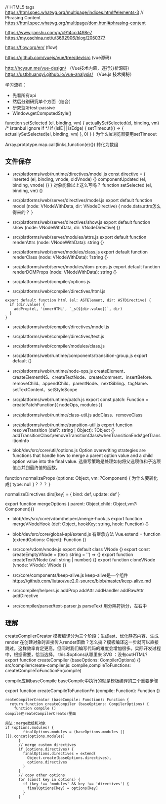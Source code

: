 // HTML5 tags https://html.spec.whatwg.org/multipage/indices.html#elements-3
// Phrasing Content https://html.spec.whatwg.org/multipage/dom.html#phrasing-content

https://www.jianshu.com/p/c914ccd498e7
https://my.oschina.net/u/3692906/blog/2050377

https://flow.org/en/ (flow)

https://github.com/vuejs/vue/tree/dev/src (vue源码)

http://hcysun.me/vue-design/ （Vue技术内幕，逐行分析源码）
https://ustbhuangyi.github.io/vue-analysis/ （Vue.js 技术揭秘）

学习流程：
- 先看所有api
- 然后分别研究单个方面（结合）
- 研究监听test-passive
- Window.getComputedStyle()


function setSelected (el, binding, vm) {
  actuallySetSelected(el, binding, vm)
  /* istanbul ignore if */
  if (isIE || isEdge) {
    setTimeout(() => {
      actuallySetSelected(el, binding, vm)
    }, 0)
  }
}
为什么ie浏览器要用setTimeout

Array.prototype.map.call(links,function(e){})  转化为数组

## 文件保存
- src/platforms/web/runtime/directives/model.js
const directive = {
  inserted (el, binding, vnode, oldVnode) {}
  componentUpdated (el, binding, vnode) {}
}
对象能像以上这么写吗？
function setSelected (el, binding, vm) {}

- src/platforms/web/server/directives/model.js
export default function model (node: VNodeWithData, dir: VNodeDirective) {
    node.data.attrs怎么得来的？
}

- src/platforms/web/server/directives/show.js
export default function show (node: VNodeWithData, dir: VNodeDirective) {}

- src/platforms/web/server/modules/attrs.js
export default function renderAttrs (node: VNodeWithData): string {}

- src/platforms/web/server/modules/class.js
export default function renderClass (node: VNodeWithData): ?string {}

- src/platforms/web/server/modules/dom-props.js
export default function renderDOMProps (node: VNodeWithData): string {}

- src/platforms/web/compiler/options.js

- src/platforms/web/compiler/directives/html.js
```
export default function html (el: ASTElement, dir: ASTDirective) {
  if (dir.value) {
    addProp(el, 'innerHTML', `_s(${dir.value})`, dir)
  }
}
```
- src/platforms/web/compiler/directives/model.js  
- src/platforms/web/compiler/directives/text.js

- src/platforms/web/compiler/modules/class.js

- src/platforms/web/runtime/components/transition-group.js
export default {}

- src/platforms/web/runtime/node-ops.js
createElement、createElementNS、createTextNode、createComment、insertBefore、removeChild、appendChild、parentNode、nextSibling、tagName、setTextContent、setStyleScope

- src/platforms/web/runtime/patch.js
export const patch: Function = createPatchFunction({ nodeOps, modules })

- src/platforms/web/runtime/class-util.js
addClass、removeClass

- src/platforms/web/runtime/transition-util.js
export function resolveTransition (def?: string | Object): ?Object {}
addTransitionClass\removeTransitionClass\whenTransitionEnds\getTransitionInfo

- blob/dev/src/core/util/options.js
Option overwriting strategies are functions that handle how to merge a parent option value and a child option value into the final value.
选重写策略是处理如何将父选项值和子选项值合并到最终值的函数。

function normalizeProps (options: Object, vm: ?Component) {
    为什么要转化成{ type: null }？？？
}

normalizeDirectives  dirs[key] = { bind: def, update: def }

export function mergeOptions ( parent: Object,child: Object,vm?: Component){}

- blob/dev/src/core/vdom/helpers/merge-hook.js
export function mergeVNodeHook (def: Object, hookKey: string, hook: Function) {}

- blob/dev/src/core/global-api/extend.js
有继承方法
Vue.extend = function (extendOptions: Object): Function {}

- src/core/vdom/vnode.js
export default class VNode {}
export const createEmptyVNode = (text: string = '') => {}
export function createTextVNode (val: string | number) {}
export function cloneVNode (vnode: VNode): VNode {}

- src/core/components/keep-alive.js
keep-alive是一个组件
https://github.com/liutao/vue2.0-source/blob/master/keep-alive.md


- src/compiler/helpers.js
addProp addAttr addHandler  addRawAttr addDirective

- src/compiler/parser/text-parser.js
parseText 用分隔符拆分，左右中


## 理解
createCompilerCreator
模板编译分为三个阶段：生成ast、优化静态内容、生成render
在创建对象时直接传入render函数？怎么搞？模板编译这一步就可以直接跳过，这样效率肯定更高，但同时我们编写代码的难度会增加很多。实际开发过程中，根据需要，恰当选择。
 this.$options从哪里来
 SVG ：没有outHTML?
 export function createCompiler (baseOptions: CompilerOptions) {}
src/compiler/create-compiler.js:
compile,compileToFunctions: createCompileToFunctionFn(compile)

compile应用baseCompile
baseCompile中执行的就是模板编译的三个重要步骤

export function createCompileToFunctionFn (compile: Function): Function {}
```
reateCompilerCreator (baseCompile: Function): Function {
  return function createCompiler (baseOptions: CompilerOptions) {
    function compile ()
compile在reateCompilerCreator里面
```
```
用法：merge数组和对象
if (options.modules) {
        finalOptions.modules = (baseOptions.modules || []).concat(options.modules)
      }
      // merge custom directives
      if (options.directives) {
        finalOptions.directives = extend(
          Object.create(baseOptions.directives),
          options.directives
        )
      }
      // copy other options
      for (const key in options) {
        if (key !== 'modules' && key !== 'directives') {
          finalOptions[key] = options[key]
        }
      }
```